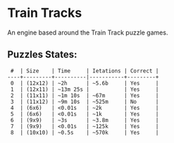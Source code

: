 # Train Tracks

An engine based around the Train Track puzzle games.

## Puzzles States:

```
 #  | Size    | Time     | Ietations | Correct |
----+---------+----------|-----------+---------+
 0  | (12x12) | ~2h      | ~5.6b     | Yes     |
 1  | (12x11) | ~13m 25s |           | Yes     |
 2  | (11x11) | ~1m 10s  | ~67m      | Yes     |
 3  | (11x12) | ~9m 10s  | ~525m     | No      |
 4  | (6x6)   | <0.01s   | ~2k       | Yes     |
 5  | (6x6)   | <0.01s   | ~1k       | Yes     |
 6  | (9x9)   | ~3s      | ~3.8m     | Yes     |
 7  | (9x9)   | <0.01s   | ~125k     | Yes     |
 8  | (10x10) | ~0.5s    | ~570k     | Yes     |
```
